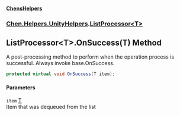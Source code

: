 #### [ChensHelpers](index 'index')
### [Chen.Helpers.UnityHelpers](Chen_Helpers_UnityHelpers 'Chen.Helpers.UnityHelpers').[ListProcessor&lt;T&gt;](Chen_Helpers_UnityHelpers_ListProcessor_T_ 'Chen.Helpers.UnityHelpers.ListProcessor&lt;T&gt;')
## ListProcessor&lt;T&gt;.OnSuccess(T) Method
A post-processing method to perform when the operation process is successful. Always invoke base.OnSuccess.  
```csharp
protected virtual void OnSuccess(T item);
```
#### Parameters
<a name='Chen_Helpers_UnityHelpers_ListProcessor_T__OnSuccess(T)_item'></a>
`item` [T](Chen_Helpers_UnityHelpers_ListProcessor_T_#Chen_Helpers_UnityHelpers_ListProcessor_T__T 'Chen.Helpers.UnityHelpers.ListProcessor&lt;T&gt;.T')  
Item that was dequeued from the list
  
